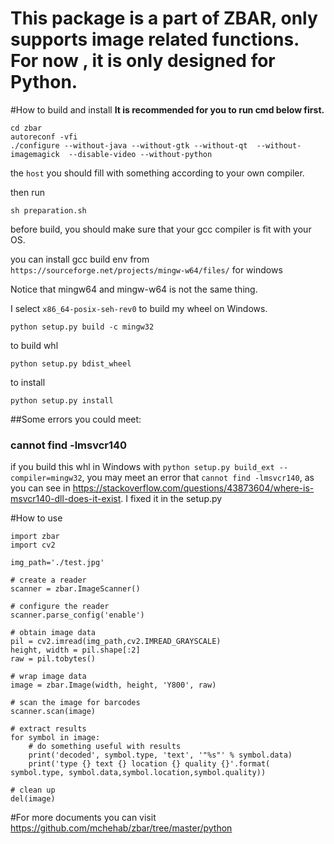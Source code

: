 # This package is a part of ZBAR, only supports image related functions. For now , it is only designed for Python.

#How to build and install
**It is recommended for you to run cmd below first.**
```
cd zbar
autoreconf -vfi
./configure --without-java --without-gtk --without-qt  --without-imagemagick  --disable-video --without-python
```
the ``host`` you should fill with something according to your own compiler.

then run
```
sh preparation.sh
```

before build, you should make sure that your gcc compiler is fit with your OS. 

you can install gcc build env from `https://sourceforge.net/projects/mingw-w64/files/` for windows

Notice that mingw64 and mingw-w64 is not the same thing.

I select `x86_64-posix-seh-rev0` to build my wheel on Windows.

```
python setup.py build -c mingw32
```

to build whl
```
python setup.py bdist_wheel
```

to install
```
python setup.py install
```

##Some errors you could meet:

### cannot find -lmsvcr140

if you build this whl in Windows with `python setup.py build_ext --compiler=mingw32`, 
you may meet an error that `cannot find -lmsvcr140`, as you can see in <https://stackoverflow.com/questions/43873604/where-is-msvcr140-dll-does-it-exist>.
I fixed it in the setup.py


#How to use
```
import zbar
import cv2

img_path='./test.jpg'

# create a reader
scanner = zbar.ImageScanner()

# configure the reader
scanner.parse_config('enable')

# obtain image data
pil = cv2.imread(img_path,cv2.IMREAD_GRAYSCALE)
height, width = pil.shape[:2]
raw = pil.tobytes()

# wrap image data
image = zbar.Image(width, height, 'Y800', raw)

# scan the image for barcodes
scanner.scan(image)

# extract results
for symbol in image:
    # do something useful with results
    print('decoded', symbol.type, 'text', '"%s"' % symbol.data)
    print('type {} text {} location {} quality {}'.format( symbol.type, symbol.data,symbol.location,symbol.quality))

# clean up
del(image)
```
#For more documents you can visit <https://github.com/mchehab/zbar/tree/master/python> 